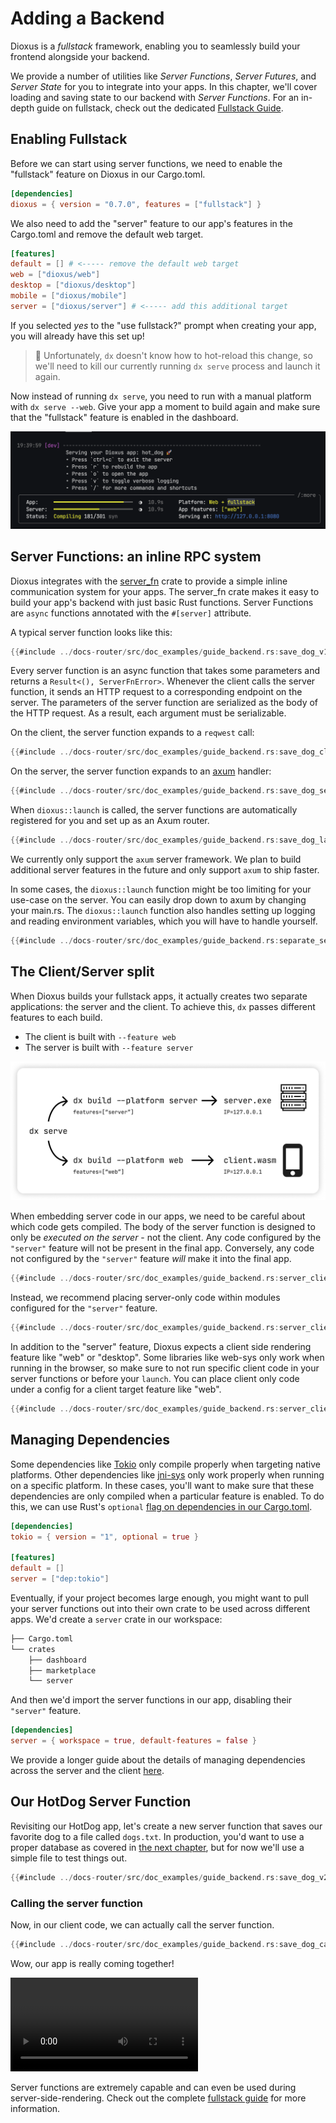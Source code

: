 # Adding a Backend

Dioxus is a _fullstack_ framework, enabling you to seamlessly build your frontend alongside your backend.

We provide a number of utilities like _Server Functions_, _Server Futures_, and _Server State_ for you to integrate into your apps. In this chapter, we'll cover loading and saving state to our backend with _Server Functions_. For an in-depth guide on fullstack, check out the dedicated [Fullstack Guide](../essentials/fullstack/index.md).

## Enabling Fullstack

Before we can start using server functions, we need to enable the "fullstack" feature on Dioxus in our Cargo.toml.

```toml
[dependencies]
dioxus = { version = "0.7.0", features = ["fullstack"] }
```

We also need to add the "server" feature to our app's features in the Cargo.toml and remove the default web target.

```toml
[features]
default = [] # <----- remove the default web target
web = ["dioxus/web"]
desktop = ["dioxus/desktop"]
mobile = ["dioxus/mobile"]
server = ["dioxus/server"] # <----- add this additional target
```

If you selected _yes_ to the "use fullstack?" prompt when creating your app, you will already have this set up!

> 📣 Unfortunately, `dx` doesn't know how to hot-reload this change, so we'll need to kill our currently running `dx serve` process and launch it again.

Now instead of running `dx serve`, you need to run with a manual platform with `dx serve --web`. Give your app a moment to build again and make sure that the "fullstack" feature is enabled in the dashboard.

![Fullstack Enabled](/assets/06_docs/serve_with_fullstack.png)

## Server Functions: an inline RPC system

Dioxus integrates with the [server_fn](https://crates.io/crates/server_fn) crate to provide a simple inline communication system for your apps. The server_fn crate makes it easy to build your app's backend with just basic Rust functions. Server Functions are `async` functions annotated with the `#[server]` attribute.

A typical server function looks like this:

```rust
{{#include ../docs-router/src/doc_examples/guide_backend.rs:save_dog_v1}}
```

Every server function is an async function that takes some parameters and returns a `Result<(), ServerFnError>`. Whenever the client calls the server function, it sends an HTTP request to a corresponding endpoint on the server. The parameters of the server function are serialized as the body of the HTTP request. As a result, each argument must be serializable.

On the client, the server function expands to a `reqwest` call:

```rust
{{#include ../docs-router/src/doc_examples/guide_backend.rs:save_dog_client}}
```

On the server, the server function expands to an [axum](https://github.com/tokio-rs/axum) handler:

```rust
{{#include ../docs-router/src/doc_examples/guide_backend.rs:save_dog_server}}
```

When `dioxus::launch` is called, the server functions are automatically registered for you and set up as an Axum router.

```rust
{{#include ../docs-router/src/doc_examples/guide_backend.rs:save_dog_launch}}
```

We currently only support the `axum` server framework. We plan to build additional server features in the future and only support `axum` to ship faster.

In some cases, the `dioxus::launch` function might be too limiting for your use-case on the server. You can easily drop down to axum by changing your main.rs. The `dioxus::launch` function also handles setting up logging and reading environment variables, which you will have to handle yourself.

```rust
{{#include ../docs-router/src/doc_examples/guide_backend.rs:separate_server_launch}}
```

## The Client/Server split

When Dioxus builds your fullstack apps, it actually creates two separate applications: the server and the client. To achieve this, `dx` passes different features to each build.

- The client is built with `--feature web`
- The server is built with `--feature server`

![Server Client Split](/assets/06_docs/server_split.png)

When embedding server code in our apps, we need to be careful about which code gets compiled. The body of the server function is designed to only be _executed on the server_ - not the client. Any code configured by the `"server"` feature will not be present in the final app. Conversely, any code not configured by the `"server"` feature _will_ make it into the final app.

```rust
{{#include ../docs-router/src/doc_examples/guide_backend.rs:server_client_split_broken}}
```

Instead, we recommend placing server-only code within modules configured for the `"server"` feature.

```rust
{{#include ../docs-router/src/doc_examples/guide_backend.rs:server_client_split_fixed}}
```

In addition to the "server" feature, Dioxus expects a client side rendering feature like "web" or "desktop". Some libraries like web-sys only work when running in the browser, so make sure to not run specific client code in your server functions or before your `launch`. You can place client only code under a config for a client target feature like "web".

```rust
{{#include ../docs-router/src/doc_examples/guide_backend.rs:server_client_split_broken_client_broken}}
```

## Managing Dependencies

Some dependencies like [Tokio](https://github.com/tokio-rs/tokio) only compile properly when targeting native platforms. Other dependencies like [jni-sys](https://github.com/jni-rs/jni-sys) only work properly when running on a specific platform. In these cases, you'll want to make sure that these dependencies are only compiled when a particular feature is enabled. To do this, we can use Rust's `optional` [flag on dependencies in our Cargo.toml](https://doc.rust-lang.org/cargo/reference/features.html#optional-dependencies).

```toml
[dependencies]
tokio = { version = "1", optional = true }

[features]
default = []
server = ["dep:tokio"]
```

Eventually, if your project becomes large enough, you might want to pull your server functions out into their own crate to be used across different apps. We'd create a `server` crate in our workspace:

```sh
├── Cargo.toml
└── crates
    ├── dashboard
    ├── marketplace
    └── server
```

And then we'd import the server functions in our app, disabling their `"server"` feature.

```toml
[dependencies]
server = { workspace = true, default-features = false }
```

We provide a longer guide about the details of managing dependencies across the server and the client [here](../essentials/fullstack/managing_dependencies.md).

## Our HotDog Server Function

Revisiting our HotDog app, let's create a new server function that saves our favorite dog to a file called `dogs.txt`. In production, you'd want to use a proper database as covered in [the next chapter](databases.md), but for now we'll use a simple file to test things out.

```rust
{{#include ../docs-router/src/doc_examples/guide_backend.rs:save_dog_v2}}
```

### Calling the server function

Now, in our client code, we can actually call the server function.

```rust
{{#include ../docs-router/src/doc_examples/guide_backend.rs:save_dog_call}}
```

Wow, our app is really coming together!

![Working Server Functions](/assets/06_docs/dog-save-serverfn.mp4)

Server functions are extremely capable and can even be used during server-side-rendering. Check out the complete [fullstack guide](../essentials/fullstack/index.md) for more information.
